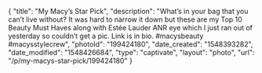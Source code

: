 {
    "title": "My Macy’s Star Pick",
    "description": "What’s in your bag that you can’t live without?  It was hard to narrow it down but these are my Top 10 Beauty Must Haves along with Estée Lauder ANR eye which I just ran out of yesterday so couldn’t get a pic.  Link is in bio.  #macysbeauty #macysstylecrew",
    "photoId": "199424180",
    "date_created": "1548393282",
    "date_modified": "1548426684",
    "type": "captivate",
    "layout": "photo",
    "url": "\/p\/my-macys-star-pick\/199424180"
}